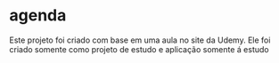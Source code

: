 # agenda
Este projeto foi criado com base em uma aula no site da Udemy. Ele foi criado somente como projeto de estudo e aplicação somente á estudo
